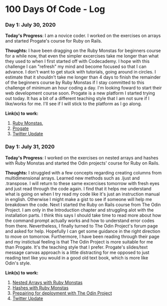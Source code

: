 # 100 Days Of Code - Log

### Day 1: July 30, 2020

**Today's Progress**: I am a novice coder. I worked on the exercises on arrays and started Progate's course for Ruby on Rails.

**Thoughts:** I have been dragging on the Ruby Monstas for beginners course for a while now, that even the simpler excercises take me longer than what they used to when I first started off with Codecademy. I hope with this challenge I can "refresh" my mind and become focused so that I can advance. I don't want to get stuck with tutorials, going around in circles. I estimate that it shouldn't take me longer than 4 days to finish the remainder of the beginners course by Ruby Monstas if I stay committed to this challenge of minimum an hour coding a day. I'm looking foward to start their web development course soon. Progate is a new platform I started trying out today. It has a bit of a different teaching style that I am not sure if I like/works for me. I'll see if I will stick to the platform as I go along.

**Link(s) to work:** 
1. [Ruby Monstas](http://ruby-for-beginners.rubymonstas.org/exercises/arrays_2.html), 
2. [Progate](https://progate.com/languages/rails5)
3. [Twitter Update](https://twitter.com/Taj_Ode/status/1288949376019320839)

### Day 1: July 31, 2020

**Today's Progress**: I worked on the exercises on nested arrays and hashes with Ruby Monstas and started the Odin projects' course for Ruby on Rails.

**Thoughts:** I struggled with a few concepts regarding creating columns from multidimensional arrays. Learned new methods such as .ljust and .transpose. I will return to these same excercises tomorrow with fresh eyes and just read through the code again. I find that it helps me understand what is going on when I try read my code like it's just an instruction manual in english. Otherwise I might make a gist to see if someone will help me breakdown the code. Next I started the Ruby on Rails course from The Odin Project. I am only in the Introduction chapter and struggling alot with the installation parts. I think this says I should take time to read more about how the command prompt actually works and how to understand error codes from there. Nevertheless, I finally turned to The Odin Project's forum page and asked for help. Hopefully I can get some guidance in the right direction to move on tomorrow. Furthermore, I have been reading through their page and my instictual feeling is that The Odin Project is more suitable for me than Progate. It's the teaching style that I prefer. Progate's slides/text message canvas approach is a little distracting for me opposed to just reading text like you would in a good old text book, which is more like Odin's style. 

**Link(s) to work:**
1. [Nested Arrays with Ruby Monstas](http://ruby-for-beginners.rubymonstas.org/exercises/nested_arrays.html)
2. [Hashes with Ruby Monstas](http://ruby-for-beginners.rubymonstas.org/exercises/hashes_2.html)
3. [Prepairing for deployment with The Odin Project](https://www.theodinproject.com/lessons/preparing-for-deployment)
4. [Twitter Update](https://twitter.com/Taj_Ode/status/1289345276537266176?s=20)
